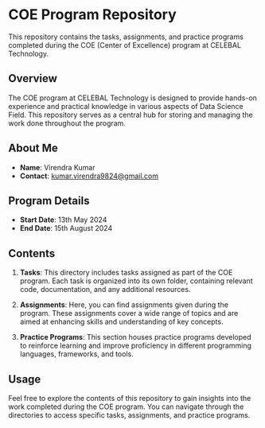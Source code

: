 # COE Program Repository

This repository contains the tasks, assignments, and practice programs completed during the COE (Center of Excellence) program at CELEBAL Technology.

## Overview

The COE program at CELEBAL Technology is designed to provide hands-on experience and practical knowledge in various aspects of Data Science Field. This repository serves as a central hub for storing and managing the work done throughout the program.

## About Me

- **Name**: Virendra Kumar
- **Contact**: kumar.virendra9824@gmail.com

## Program Details

- **Start Date**: 13th May 2024
- **End Date**: 15th August 2024

## Contents

1. **Tasks**: This directory includes tasks assigned as part of the COE program. Each task is organized into its own folder, containing relevant code, documentation, and any additional resources.

2. **Assignments**: Here, you can find assignments given during the program. These assignments cover a wide range of topics and are aimed at enhancing skills and understanding of key concepts.

3. **Practice Programs**: This section houses practice programs developed to reinforce learning and improve proficiency in different programming languages, frameworks, and tools.

## Usage

Feel free to explore the contents of this repository to gain insights into the work completed during the COE program. You can navigate through the directories to access specific tasks, assignments, and practice programs.
